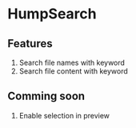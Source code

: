 # HumpSearch

## Features
1) Search file names with keyword
2) Search file content with keyword

## Comming soon
1) Enable selection in preview

